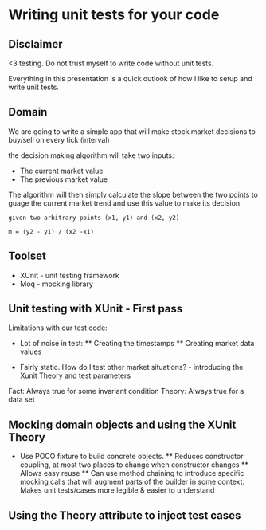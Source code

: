 # Writing unit tests for your code

## Disclaimer

<3 testing. Do not trust myself to write code without unit tests.

Everything in this presentation is a quick outlook of how I like to setup and write unit tests.


## Domain

We are going to write a simple app that will make stock market decisions to buy/sell on every tick (interval)

the decision making algorithm will take two inputs:
* The current market value
* The previous market value

The algorithm will then simply calculate the slope between the two points to guage the current market trend and use this value to make its decision

```
given two arbitrary points (x1, y1) and (x2, y2)

m = (y2 - y1) / (x2 -x1)
```

## Toolset

* XUnit - unit testing framework
* Moq - mocking library

## Unit testing with XUnit - First pass

Limitations with our test code:
* Lot of noise in test:
** Creating the timestamps
** Creating market data values

* Fairly static. How do I test other market situations? - introducing the Xunit Theory and test parameters

Fact: Always true for some invariant condition
Theory: Always true for a data set

## Mocking domain objects and using the XUnit Theory

* Use POCO fixture to build concrete objects. 
** Reduces constructor coupling, at most two places to change when constructor changes
** Allows easy reuse
** Can use method chaining to introduce specific mocking calls that will augment parts of the builder in some context. Makes unit tests/cases more legible & easier to understand 

## Using the Theory attribute to inject test cases
